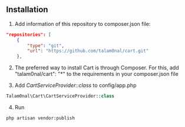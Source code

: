 Installation
-------
1. Add information of this repository to composer.json file:
```json
"repositories": [
    {
        "type": "git",
        "url": "https://github.com/talam0nal/cart.git"
    },
```

2. The preferred way to install Cart is through Composer. For this, add "talam0nal/cart": "*" to the requirements in your composer.json file


3. Add *CartServiceProvider::class* to config/app.php 
```php
Talam0nal\Cart\CartServiceProvider::class
```

4. Run 
```shell
php artisan vendor:publish
```